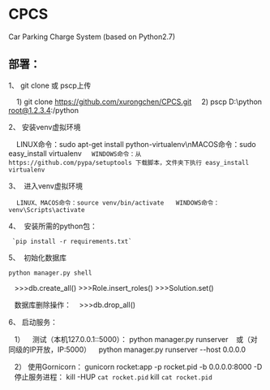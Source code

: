# CPCS
Car Parking Charge System (based on Python2.7)


## 部署：
1、  git clone 或 pscp上传
     
     1)
     git clone https://github.com/xurongchen/CPCS.git
     2)
     pscp D:\python root@1.2.3.4:/python

2、  安装venv虚拟环境

     LINUX命令：sudo apt-get install python-virtualenv\nMACOS命令：sudo easy_install virtualenv
     `WINDOWS命令：从 https://github.com/pypa/setuptools 下载脚本，文件夹下执行 easy_install virtualenv`
 
3、  进入venv虚拟环境

      `LINUX、MACOS命令：source venv/bin/activate`
      `WINDOWS命令：venv\Scripts\activate`
  
4、  安装所需的python包：

     `pip install -r requirements.txt`

5、  初始化数据库

    python manager.py shell
    >>>db.create_all()
    >>>Role.insert_roles()
    >>>Solution.set()
    
    数据库删除操作：
    >>>db.drop_all()
    
6、 启动服务：
    
    1）
    测试（本机127.0.0.1::5000）：
    python manager.py runserver
    或（对同级的IP开放，IP:5000）
    python manager.py runserver --host 0.0.0.0
    
    2）
    使用Gornicorn：
    gunicorn rocket:app -p rocket.pid -b 0.0.0.0:8000 -D
    停止服务进程：
    kill -HUP `cat rocket.pid`
    kill `cat rocket.pid`




